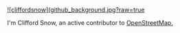 [![cliffordsnow](github_background.jpg?raw=true](https://www.snowandsnow.us)

I'm Clifford Snow, an active contributor to [OpenStreetMap.](https://openstreetmap.org)


